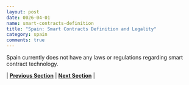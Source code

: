 ```yaml
---
layout: post
date: 0026-04-01
name: smart-contracts-definition
title: "Spain: Smart Contracts Definition and Legality"
category: spain
comments: true
---
```


Spain currently does not have any laws or regulations regarding smart contract technology. 

 


| **[Previous Section]( https://neo-project.github.io/global-blockchain-compliance-hub//spain/spain-final-liability.html)** | **[Next Section]( https://neo-project.github.io/global-blockchain-compliance-hub//spain/spain-dispute-resolution.html)** |

